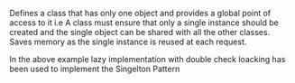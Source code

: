 Defines a class that has only one object and provides a global point of access to it i.e A class must ensure that only a single instance should be created and the single object can be shared with all the other classes.
Saves memory as the single instance is reused at each request.

In the above example lazy implementation with double check loacking has been used to implement the Singelton Pattern
